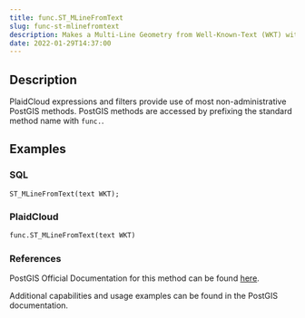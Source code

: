 ```yaml
---
title: func.ST_MLineFromText
slug: func-st-mlinefromtext
description: Makes a Multi-Line Geometry from Well-Known-Text (WKT) with the given SRID
date: 2022-01-29T14:37:00
---
```



## Description


PlaidCloud expressions and filters provide use of most non-administrative PostGIS methods. PostGIS methods are accessed by prefixing the standard method name with `func.`.



## Examples


### SQL



```
ST_MLineFromText(text WKT);
```


### PlaidCloud



```python
func.ST_MLineFromText(text WKT)
```


### References


PostGIS Official Documentation for this method can be found [here](https://postgis.net/docs/manual-3.1/ST_MLineFromText.html).



Additional capabilities and usage examples can be found in the PostGIS documentation.

